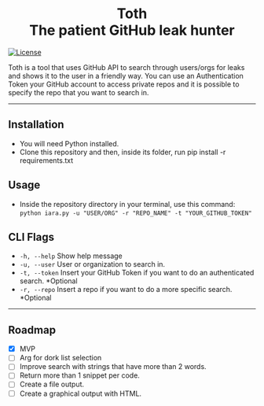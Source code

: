 <p align="center">
</p>
<h1 align="center">
  Toth<br>
  The patient GitHub leak hunter
</h1>

[![License](https://img.shields.io/badge/License-Apache%202.0-blue.svg)](https://opensource.org/licenses/Apache-2.0)

Toth is a tool that uses GitHub API to search through users/orgs for leaks and shows it to the user in a friendly way. You can use an Authentication Token your GitHub account to access private repos and it is possible to specify the repo that you want to search in.

---

## Installation
- You will need Python installed.
- Clone this repository and then, inside its folder, run
  pip install -r requirements.txt
  
## Usage
- Inside the repository directory in your terminal, use this command:<br>
  ```python iara.py -u "USER/ORG" -r "REPO_NAME" -t "YOUR_GITHUB_TOKEN"```

## CLI Flags

-  ```-h, --help```   Show help message
-  ```-u, --user```    User or organization to search in.
-  ```-t, --token```   Insert your GitHub Token if you want to do an authenticated search. *Optional
-  ```-r, --repo```    Insert a repo if you want to do a more specific search. *Optional

---

## Roadmap

- [x] MVP 
- [ ] Arg for dork list selection
- [ ] Improve search with strings that have more than 2 words.
- [ ] Return more than 1 snippet per code.
- [ ] Create a file output.
- [ ] Create a graphical output with HTML.

